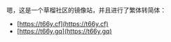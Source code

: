 嗯，这是一个草榴社区的镜像站，并且进行了繁体转简体： 

- [https://t66y.cf](https://t66y.cf)
- [https://t66y.gq](https://t66y.gq)

<!--
- 👋 Hi, I’m @t66y-sc
- 👀 I’m interested in ...
- 🌱 I’m currently learning ...
- 💞️ I’m looking to collaborate on ...
- 📫 How to reach me ...

<!---
t66y-sc/t66y-sc is a ✨ special ✨ repository because its `README.md` (this file) appears on your GitHub profile.
You can click the Preview link to take a look at your changes.
--->

